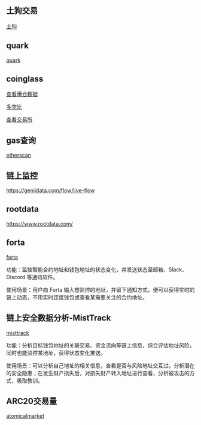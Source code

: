 ## 土狗交易
[土狗](https://www.geckoterminal.com/)

## quark
[quark](https://bitatom.io/token/quark)

## coinglass
[查看爆仓数据](https://www.coinglass.com/zh/LiquidationData)

[多空比](https://www.coinglass.com/zh/LongShortRatio)

[查看交易所](https://www.coinglass.com/zh/exchanges)

## gas查询
[etherscan](https://etherscan.io/)

## 链上监控
https://geniidata.com/flow/live-flow

## rootdata
https://www.rootdata.com/

## forta
[forta](https://forta.org)

功能：监控智能合约地址和钱包地址的状态变化，并发送状态至邮箱、Slack、Discord 等通讯软件。

使用场景：用户向 Forta 输入想监控的地址，并留下通知方式，便可以获得实时的链上动态，不用实时连接钱包或查看某需要关注的合约地址。

## 链上安全数据分析-MistTrack
[misttrack](https://misttrack.io)

功能：分析目标钱包地址的关联交易、资金流向等链上信息，综合评估地址风险，同时也能监控某地址，获得状态变化推送。

使用场景：可以分析自己地址的相关信息，查看是否与风险地址交互过，分析潜在的安全隐患；在发生财产损失后，对损失财产转入地址进行查看，分析被攻击的方式，吸取教训。

## ARC20交易量
[atomicalmarket](https://atomicalmarket.com/)